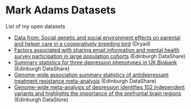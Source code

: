 # Mark Adams Datasets

List of my open datasets

- [Data from: Social genetic and social environment effects on parental and helper care in a cooperatively breeding bird](https://datadryad.org/stash/dataset/doi:10.5061/dryad.9nj6s) (Dryad)
- [Factors associated with sharing email information and mental health survey participation in large population cohorts](https://datashare.ed.ac.uk/handle/10283/3335) (Edinburgh DataShare)
- [Summary statistics for three depression phenotypes in UK Biobank](https://datashare.ed.ac.uk/handle/10283/3083) (Edinburgh DataShare)
- [Genome-wide association summary statistics of antidepressant treatment resistance meta-analysis](https://datashare.ed.ac.uk/handle/10283/3597) (Edinburgh DataShare)
- [Genome-wide meta-analysis of depression identifies 102 independent
 variants and highlights the importance of the prefrontal brain regions](https://datashare.ed.ac.uk/handle/10283/3203) (Edinburgh DataStore)
